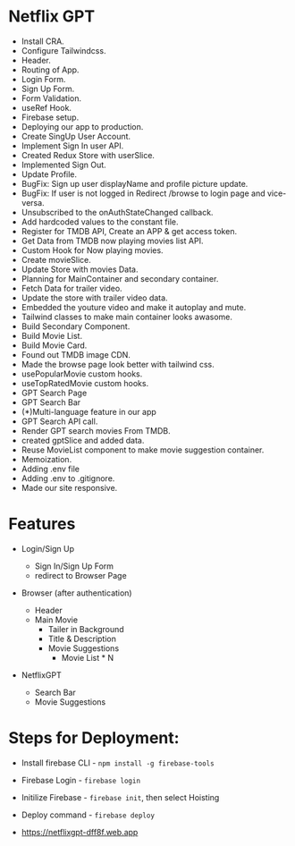 # Netflix GPT

- Install CRA.
- Configure Tailwindcss.
- Header.
- Routing of App.
- Login Form.
- Sign Up Form.
- Form Validation.
- useRef Hook.
- Firebase setup.
- Deploying our app to production.
- Create SingUp User Account.
- Implement Sign In user API.
- Created Redux Store with userSlice.
- Implemented Sign Out.
- Update Profile.
- BugFix: Sign up user displayName and profile picture update.
- BugFix: If user is not logged in Redirect /browse to login page and vice-versa.
- Unsubscribed to the onAuthStateChanged callback.
- Add hardcoded values to the constant file.
- Register for TMDB API, Create an APP & get access token.
- Get Data from TMDB now playing movies list API.
- Custom Hook for Now playing movies.
- Create movieSlice.
- Update Store with movies Data.
- Planning for MainContainer and secondary container.
- Fetch Data for trailer video.
- Update the store with trailer video data.
- Embedded the youture video and make it autoplay and mute.
- Tailwind classes to make main container looks awasome.
- Build Secondary Component.
- Build Movie List.
- Build Movie Card.
- Found out TMDB image CDN.
- Made the browse page look better with tailwind css.
- usePopularMovie custom hooks.
- useTopRatedMovie custom hooks.
- GPT Search Page
- GPT Search Bar
- (\*)Multi-language feature in our app
- GPT Search API call.
- Render GPT search movies From TMDB.
- created gptSlice and added data.
- Reuse MovieList component to make movie suggestion container.
- Memoization.
- Adding .env file
- Adding .env to .gitignore.
- Made our site responsive.

# Features

- Login/Sign Up
  - Sign In/Sign Up Form
  - redirect to Browser Page
- Browser (after authentication)

  - Header
  - Main Movie
    - Tailer in Background
    - Title & Description
    - Movie Suggestions
      - Movie List \* N

- NetflixGPT
  - Search Bar
  - Movie Suggestions

# Steps for Deployment:

- Install firebase CLI - `npm install -g firebase-tools`
- Firebase Login - `firebase login`
- Initilize Firebase - `firebase init`, then select Hoisting
- Deploy command - `firebase deploy`

- https://netflixgpt-dff8f.web.app
